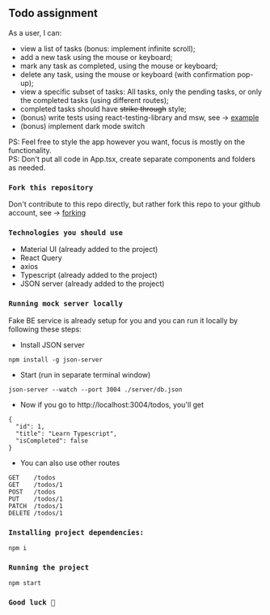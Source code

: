 ## Todo assignment

As a user, I can:

- view a list of tasks (bonus: implement infinite scroll);
- add a new task using the mouse or keyboard;
- mark any task as completed, using the mouse or keyboard;
- delete any task, using the mouse or keyboard (with confirmation pop-up);
- view a specific subset of tasks: All tasks, only the pending tasks, or only the completed tasks (using different routes);
- completed tasks should have ~~strike through~~ style;
- (bonus) write tests using react-testing-library and msw, see -> [example](https://github.com/mswjs/examples/tree/master/examples/rest-react)
- (bonus) implement dark mode switch

PS: Feel free to style the app however you want, focus is mostly on the functionality.  
PS: Don't put all code in App.tsx, create separate components and folders as needed.

### `Fork this repository`

Don't contribute to this repo directly, but rather fork this repo to your github account, see -> [forking](https://www.freecodecamp.org/news/how-to-fork-a-github-repository/)

### `Technologies you should use`

- Material UI (already added to the project)
- React Query
- axios
- Typescript (already added to the project)
- JSON server (already added to the project)

### `Running mock server locally`

Fake BE service is already setup for you and you can run it locally by following these steps:

- Install JSON server

```
npm install -g json-server
```

- Start (run in separate terminal window)

```
json-server --watch --port 3004 ./server/db.json
```

- Now if you go to http://localhost:3004/todos, you'll get

```
{
  "id": 1,
  "title": "Learn Typescript",
  "isCompleted": false
}
```

- You can also use other routes

```
GET    /todos
GET    /todos/1
POST   /todos
PUT    /todos/1
PATCH  /todos/1
DELETE /todos/1
```

### `Installing project dependencies:`

```
npm i
```

### `Running the project`

```
npm start
```

### `Good luck 🚀`

